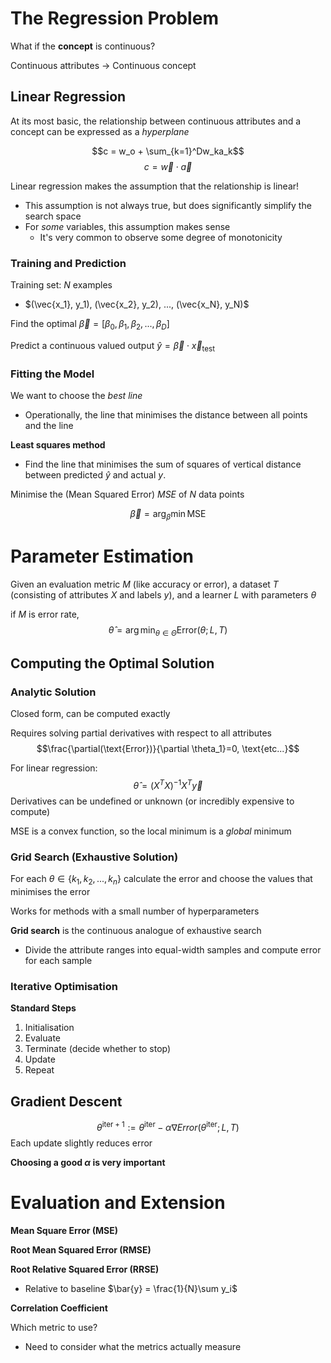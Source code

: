 
# The Regression Problem
What if the **concept** is continuous?

Continuous attributes -> Continuous concept

## Linear Regression
At its most basic, the relationship between continuous attributes and a concept can be expressed as a *hyperplane*

$$c = w_o + \sum_{k=1}^Dw_ka_k$$
$$c = \vec w \cdot \vec a$$

Linear regression makes the assumption that the relationship is linear!
- This assumption is not always true, but does significantly simplify the search space
- For *some* variables, this assumption makes sense
	- It's very common to observe some degree of monotonicity

### Training and Prediction
Training set: $N$ examples
- $(\vec{x_1}, y_1), (\vec{x_2}, y_2), ..., (\vec{x_N}, y_N)$

Find the optimal $\vec{\beta} = [\beta_0, \beta_1, \beta_2, ..., \beta_D]$

Predict a continuous valued output $\hat{y} = \vec{\beta}\cdot \vec{x}_{\text{test}}$


### Fitting the Model
We want to choose the *best line*
- Operationally, the line that minimises the distance between all points and the line

**Least squares method**
- Find the line that minimises the sum of squares of vertical distance between predicted $\hat{y}$ and actual $y$.

Minimise the (Mean Squared Error) *MSE*  of $N$ data points

$$\vec{\beta} = \arg_\beta{\min{\text{MSE}}}$$

# Parameter Estimation

Given an evaluation metric $M$ (like accuracy or error), a dataset $T$ (consisting of attributes $X$ and labels $y$), and a learner $L$ with parameters $\theta$

if $M$ is error rate,
$$\hat{\theta}=\arg\min_{\theta \in \Theta}{\text{Error}(\theta; L, T)}$$

## Computing the Optimal Solution


### Analytic Solution
Closed form, can be computed exactly

Requires solving partial derivatives with respect to all attributes
$$\frac{\partial(\text{Error})}{\partial \theta_1}=0, \text{etc...}$$

For linear regression:
$$\hat{\theta} = (X^TX)^{-1}X^T\vec{y}$$
Derivatives can be undefined or unknown (or incredibly expensive to compute)

MSE is a convex function, so the local minimum is a *global* minimum

### Grid Search (Exhaustive Solution)

For each $\theta \in \{k_1, k_2, ..., k_n\}$ calculate the error and choose the values that minimises the error

Works for methods with a small number of hyperparameters


**Grid search** is the continuous analogue of exhaustive search
- Divide the attribute ranges into equal-width samples and compute error for each sample


### Iterative Optimisation

**Standard Steps**
1. Initialisation
2. Evaluate
3. Terminate (decide whether to stop)
4. Update
5. Repeat

## Gradient Descent
$$\theta^{\text{iter}+1}:=\theta^{\text{iter}}-\alpha \nabla Error(\theta^{\text{iter}}; L, T)$$
Each update slightly reduces error

**Choosing a good $\alpha$ is very important**



# Evaluation and Extension

**Mean Square Error (MSE)**

**Root Mean Squared Error (RMSE)**

**Root Relative Squared Error (RRSE)**
- Relative to baseline $\bar{y} = \frac{1}{N}\sum y_i$

**Correlation Coefficient**


Which metric to use?
- Need to consider what the metrics actually measure


